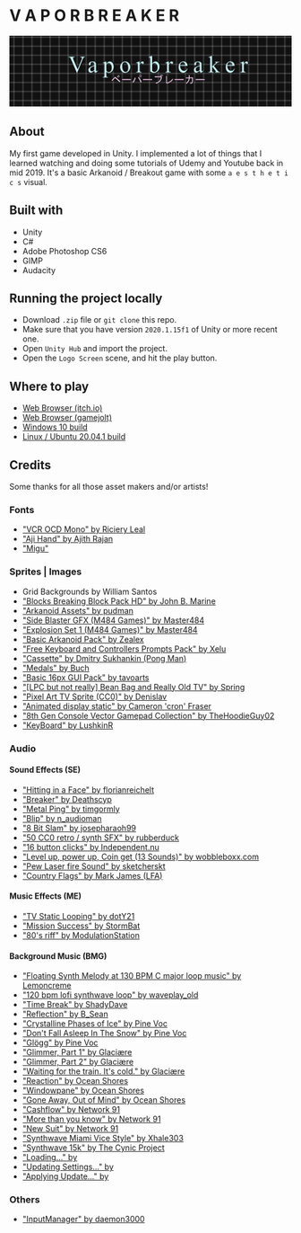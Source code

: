 # V A P O R B R E A K E R

![](Images/vaporbreaker.png)

## About

My first game developed in Unity. I implemented a lot of things that I learned watching and doing some tutorials of Udemy and Youtube back in mid 2019. It's a basic Arkanoid / Breakout game with some `a e s t h e t i c s` visual.

## Built with

* Unity
* C#
* Adobe Photoshop CS6
* GIMP
* Audacity

## Running the project locally

* Download `.zip` file or `git clone` this repo.
* Make sure that you have version `2020.1.15f1` of Unity or more recent one.
* Open `Unity Hub` and import the project.
* Open the `Logo Screen` scene, and hit the play button.

## Where to play

* [Web Browser (itch.io)](https://retrogemn.itch.io/vaporbreaker)
* [Web Browser (gamejolt)](https://gamejolt.com/games/vaporbreaker/425523)
* [Windows 10 build](https://github.com/williamdsw/vaporbreaker-desktop/releases/tag/v0.7.0)
* [Linux / Ubuntu 20.04.1 build](https://github.com/williamdsw/vaporbreaker-desktop/releases/tag/v0.7.1)

## Credits

Some thanks for all those asset makers and/or artists!

### Fonts

* ["VCR OCD Mono" by Riciery Leal](https://www.dafont.com/pt/vcr-osd-mono.font)
* ["Aji Hand" by Ajith Rajan](https://www.dafont.com/pt/aji-hand.font)
* ["Migu"](https://www.freejapanesefont.com/migu-font-ミグフォント/)

### Sprites | Images

* Grid Backgrounds by William Santos
* ["Blocks Breaking Block Pack HD" by John B. Marine ](https://opengameart.org/content/block-breaking-block-pack-hd)
* ["Arkanoid Assets" by pudman](https://opengameart.org/content/arkanoid-assets)
* ["Side Blaster GFX (M484 Games)" by Master484](https://opengameart.org/content/side-blaster-gfx-m484-games)
* ["Explosion Set 1 (M484 Games)" by Master484](https://opengameart.org/content/explosion-set-1-m484-games)
* ["Basic Arkanoid Pack" by Zealex](https://opengameart.org/content/basic-arkanoid-pack) 
* ["Free Keyboard and Controllers Prompts Pack" by Xelu](https://opengameart.org/content/free-keyboard-and-controllers-prompts-pack) 
* ["Cassette" by Dmitry Sukhankin (Pong Man)](https://opengameart.org/content/cassette)
* ["Medals" by Buch](https://opengameart.org/content/medals-3)
* ["Basic 16px GUI Pack" by tavoarts](https://tavoarts.itch.io/basic-pixel-gui-pack)
* ["[LPC but not really] Bean Bag and Really Old TV" by Spring](https://opengameart.org/content/lpc-but-not-really-bean-bag-and-really-old-tv)
* ["Pixel Art TV Sprite (CC0)" by Denislav](https://opengameart.org/content/pixel-art-tv-sprite-cc0)
* ["Animated display static" by Cameron 'cron' Fraser](https://opengameart.org/content/animated-display-static)
* ["8th Gen Console Vector Gamepad Collection" by TheHoodieGuy02](https://opengameart.org/content/pixel-art-tv-sprite-cc0)
* ["KeyBoard" by LushkinR](https://opengameart.org/content/keyboard)

### Audio

#### Sound Effects (SE)

* ["Hitting in a Face" by florianreichelt](https://freesound.org/people/florianreichelt/sounds/460509/)
* ["Breaker" by Deathscyp](https://freesound.org/people/Deathscyp/sounds/404049/)
* ["Metal Ping" by timgormly](https://freesound.org/people/timgormly/sounds/170957/)
* ["Blip" by n_audioman](https://freesound.org/people/n_audioman/sounds/275897/)
* ["8 Bit Slam" by josepharaoh99](https://freesound.org/people/josepharaoh99/sounds/361636/)
* ["50 CC0 retro / synth SFX" by rubberduck](https://opengameart.org/content/50-cc0-retro-synth-sfx)
* ["16 button clicks" by Independent.nu](https://opengameart.org/content/16-button-clicks)
* ["Level up, power up, Coin get (13 Sounds)" by wobbleboxx.com](https://opengameart.org/content/level-up-power-up-coin-get-13-sounds)
* ["Pew Laser fire Sound" by sketcherskt](https://opengameart.org/content/pew-laser-fire-sound)
* ["Country Flags" by Mark James (LFA)](https://opengameart.org/content/country-flags)

#### Music Effects (ME)

* ["TV Static Looping" by dotY21](https://freesound.org/people/dotY21/sounds/335203/)
* ["Mission Success" by StormBat](https://freesound.org/people/StormBat/sounds/406371)
* ["80's riff" by ModulationStation](https://freesound.org/people/ModulationStation/sounds/392465/)

#### Background Music (BMG)

* ["Floating Synth Melody at 130 BPM C major loop music" by Lemoncreme](https://freesound.org/people/Lemoncreme/sounds/231578/)
* ["120 bpm lofi synthwave loop" by waveplay_old](https://freesound.org/people/waveplay_old/sounds/424610/)
* ["Time Break" by ShadyDave](https://freesound.org/people/ShadyDave/sounds/277325/)
* ["Reflection" by B_Sean](https://freesound.org/people/B_Sean/sounds/421887/)
* ["Crystalline Phases of Ice" by Pine Voc](https://steviasphere.bandcamp.com/album/snow-cover)
* ["Don't Fall Asleep In The Snow" by Pine Voc](https://steviasphere.bandcamp.com/album/snow-cover)
* ["Glögg" by Pine Voc](https://steviasphere.bandcamp.com/album/snow-cover)
* ["Glimmer, Part 1" by Glaciære](https://steviasphere.bandcamp.com/album/bath)
* ["Glimmer, Part 2" by Glaciære](https://steviasphere.bandcamp.com/album/bath)
* ["Waiting for the train. It's cold." by Glaciære](https://steviasphere.bandcamp.com/album/bath)
* ["Reaction" by Ocean Shores](https://oceanshores.bandcamp.com/album/memories-of-a-past-life)
* ["Windowpane" by Ocean Shores](https://oceanshores.bandcamp.com/album/memories-of-a-past-life)
* ["Gone Away, Out of Mind" by Ocean Shores](https://oceanshores.bandcamp.com/album/memories-of-a-past-life)
* ["Cashflow" by Network 91](https://fantasy-deluxe.bandcamp.com/album/ultimate-opportunity)
* ["More than you know" by Network 91](https://fantasy-deluxe.bandcamp.com/album/ultimate-opportunity)
* ["New Suit" by Network 91](https://fantasy-deluxe.bandcamp.com/album/ultimate-opportunity)
* ["Synthwave Miami Vice Style" by Xhale303](https://freesound.org/people/XHALE303/sounds/470453/)
* ["Synthwave 15k" by The Cynic Project](https://opengameart.org/content/calm-ambient-2-synthwave-15k)
* ["Loading..." by </body>](https://bodyendtag.bandcamp.com/album/initializing)
* ["Updating Settings..." by </body>](https://bodyendtag.bandcamp.com/album/initializing)
* ["Applying Update..." by </body>](https://bodyendtag.bandcamp.com/album/initializing)

### Others

* ["InputManager" by daemon3000](https://github.com/daemon3000/InputManager)